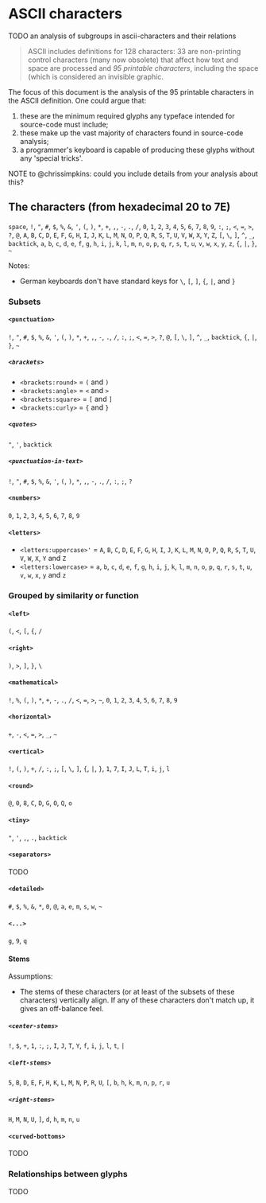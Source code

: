 # ASCII characters

TODO an analysis of subgroups in ascii-characters and their relations

> ASCII includes definitions for 128 characters: 33 are non-printing control characters (many now obsolete) that affect how text and space are processed and _95 printable characters_, including the space (which is considered an invisible graphic.

The focus of this document is the analysis of the 95 printable characters in the ASCII definition. One could argue that:

1. these are the minimum required glyphs any typeface intended for source-code must include;
2. these make up the vast majority of characters found in source-code analysis;
3. a programmer's keyboard is capable of producing these glyphs without any 'special tricks'.

NOTE to @chrissimpkins: could you include details from your analysis about this?

## The characters (from hexadecimal 20 to 7E)

`space`, `!`, `"`, `#`, `$`, `%`, `&`, `'`, `(`, `)`, `*`, `+`, `,`, `-`, `.`, `/`, `0`, `1`, `2`, `3`, `4`, `5`, `6`, `7`, `8`, `9`, `:`, `;`, `<`, `=`, `>`, `?`, `@`, `A`, `B`, `C`, `D`, `E`, `F`, `G`, `H`, `I`, `J`, `K`, `L`, `M`, `N`, `O`, `P`, `Q`, `R`, `S`, `T`, `U`, `V`, `W`, `X`, `Y`, `Z`, `[`, `\`, `]`, `^`, `_`, `backtick`, `a`, `b`, `c`, `d`, `e`, `f`, `g`, `h`, `i`, `j`, `k`, `l`, `m`, `n`, `o`, `p`, `q`, `r`, `s`, `t`, `u`, `v`, `w`, `x`, `y`, `z`, `{`, `|`, `}`, `~`

Notes:

- German keyboards don't have standard keys for `\`, `[`, `]`, `{`, `|`, and `}`

### Subsets

#### `<punctuation>`

`!`, `"`, `#`, `$`, `%`, `&`, `'`, `(`, `)`, `*`, `+`, `,`, `-`, `.`, `/`, `:`, `;`, `<`, `=`, `>`, `?`, `@`, `[`, `\`, `]`, `^`, `_`, `backtick`, `{`, `|`, `}`, `~`

##### `<brackets>`

- `<brackets:round>` = `(` and `)`
- `<brackets:angle>` = `<` and `>`
- `<brackets:square>` = `[` and `]`
- `<brackets:curly>` = `{` and `}`

##### `<quotes>`

`"`, `'`, `backtick`

##### `<punctuation-in-text>`

`!`, `"`, `#`, `$`, `%`, `&`, `'`, `(`, `)`, `*`, `,`, `-`, `.`, `/`, `:`, `;`, `?`

#### `<numbers>`

`0`, `1`, `2`, `3`, `4`, `5`, `6`, `7`, `8`, `9`

#### `<letters>`

- `<letters:uppercase>'` = `A`, `B`, `C`, `D`, `E`, `F`, `G`, `H`, `I`, `J`, `K`, `L`, `M`, `N`, `O`, `P`, `Q`, `R`, `S`, `T`, `U`, `V`, `W`, `X`, `Y` and `Z`
- `<letters:lowercase>` = `a`, `b`, `c`, `d`, `e`, `f`, `g`, `h`, `i`, `j`, `k`, `l`, `m`, `n`, `o`, `p`, `q`, `r`, `s`, `t`, `u`, `v`, `w`, `x`, `y` and `z`

### Grouped by similarity or function

#### `<left>`

`(`, `<`, `[`, `{`, `/`

#### `<right>`

`)`, `>`, `]`, `}`, `\`

#### `<mathematical>`

`!`, `%`, `(`, `)`, `*`, `+`, `-`, `.`, `/`, `<`, `=`, `>`, `~`, `0`, `1`, `2`, `3`, `4`, `5`, `6`, `7`, `8`, `9`

#### `<horizontal>`

`+`, `-`, `<`, `=`, `>`, `_`, `~`

#### `<vertical>`

`!`, `(`, `)`, `+`, `/`, `:`, `;`, `[`, `\`, `]`, `{`, `|`, `}`, `1`, `7`, `I`, `J`, `L`, `T`, `i`, `j`, `l`

#### `<round>`

`@`, `0`, `8`, `C`, `D`, `G`, `O`, `Q`, `o`

#### `<tiny>`

`"`, `'`, `,`, `.`, `backtick`

#### `<separators>`

TODO

#### `<detailed>`

`#`, `$`, `%`, `&`, `*`, `0`, `@`, `a`, `e`, `m`, `s`, `w`, `~`

#### `<...>`

`g`, `9`, `q`

#### Stems

Assumptions:
- The stems of these characters (or at least of the subsets of these characters) vertically align. If any of these characters don't match up, it gives an off-balance feel.

##### `<center-stems>`

`!`, `$`, `+`, `1`, `:`, `;`, `I`, `J`, `T`, `Y`, `f`, `i`, `j`, `l`, `t`, `|`

##### `<left-stems>`

`5`, `B`, `D`, `E`, `F`, `H`, `K`, `L`, `M`, `N`, `P`, `R`, `U`, `[`, `b`, `h`, `k`, `m`, `n`, `p`, `r`, `u`

##### `<right-stems>`

`H`, `M`, `N`, `U`, `]`, `d`, `h`, `m`, `n`, `u`

#### `<curved-bottoms>`

TODO

### Relationships between glyphs

TODO
